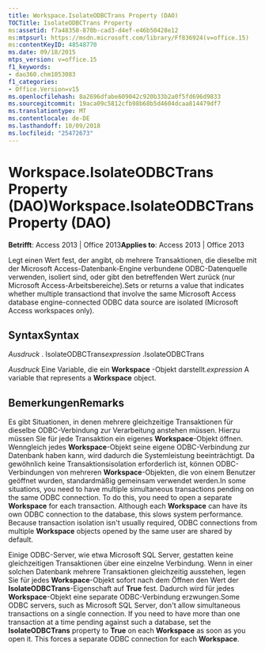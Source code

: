 ```yaml
---
title: Workspace.IsolateODBCTrans Property (DAO)
TOCTitle: IsolateODBCTrans Property
ms:assetid: f7a48358-870b-cad3-d4ef-e46b50428e12
ms:mtpsurl: https://msdn.microsoft.com/library/Ff836924(v=office.15)
ms:contentKeyID: 48548770
ms.date: 09/18/2015
mtps_version: v=office.15
f1_keywords:
- dao360.chm1053083
f1_categories:
- Office.Version=v15
ms.openlocfilehash: 8a2696dfabe609042c920b33b2a0f5fd696d9833
ms.sourcegitcommit: 19aca09c5812cfb98b68b5d4604dcaa814479df7
ms.translationtype: MT
ms.contentlocale: de-DE
ms.lasthandoff: 10/09/2018
ms.locfileid: "25472673"
---
```

# <a name="workspaceisolateodbctrans-property-dao"></a><span data-ttu-id="946b4-102">Workspace.IsolateODBCTrans Property (DAO)</span><span class="sxs-lookup"><span data-stu-id="946b4-102">Workspace.IsolateODBCTrans Property (DAO)</span></span>


<span data-ttu-id="946b4-103">**Betrifft**: Access 2013 | Office 2013</span><span class="sxs-lookup"><span data-stu-id="946b4-103">**Applies to**: Access 2013 | Office 2013</span></span>

<span data-ttu-id="946b4-104">Legt einen Wert fest, der angibt, ob mehrere Transaktionen, die dieselbe mit der Microsoft Access-Datenbank-Engine verbundene ODBC-Datenquelle verwenden, isoliert sind, oder gibt den betreffenden Wert zurück (nur Microsoft Access-Arbeitsbereiche).</span><span class="sxs-lookup"><span data-stu-id="946b4-104">Sets or returns a value that indicates whether multiple transactiond that involve the same Microsoft Access database engine-connected ODBC data source are isolated (Microsoft Access workspaces only).</span></span>

## <a name="syntax"></a><span data-ttu-id="946b4-105">Syntax</span><span class="sxs-lookup"><span data-stu-id="946b4-105">Syntax</span></span>

<span data-ttu-id="946b4-106">*Ausdruck* . IsolateODBCTrans</span><span class="sxs-lookup"><span data-stu-id="946b4-106">*expression* .IsolateODBCTrans</span></span>

<span data-ttu-id="946b4-107">*Ausdruck* Eine Variable, die ein **Workspace** -Objekt darstellt.</span><span class="sxs-lookup"><span data-stu-id="946b4-107">*expression* A variable that represents a **Workspace** object.</span></span>

## <a name="remarks"></a><span data-ttu-id="946b4-108">Bemerkungen</span><span class="sxs-lookup"><span data-stu-id="946b4-108">Remarks</span></span>

<span data-ttu-id="946b4-p101">Es gibt Situationen, in denen mehrere gleichzeitige Transaktionen für dieselbe ODBC-Verbindung zur Verarbeitung anstehen müssen. Hierzu müssen Sie für jede Transaktion ein eigenes **Workspace**-Objekt öffnen. Wenngleich jedes **Workspace**-Objekt seine eigene ODBC-Verbindung zur Datenbank haben kann, wird dadurch die Systemleistung beeinträchtigt. Da gewöhnlich keine Transaktionsisolation erforderlich ist, können ODBC-Verbindungen von mehreren **Workspace**-Objekten, die von einem Benutzer geöffnet wurden, standardmäßig gemeinsam verwendet werden.</span><span class="sxs-lookup"><span data-stu-id="946b4-p101">In some situations, you need to have multiple simultaneous transactions pending on the same ODBC connection. To do this, you need to open a separate **Workspace** for each transaction. Although each **Workspace** can have its own ODBC connection to the database, this slows system performance. Because transaction isolation isn't usually required, ODBC connections from multiple **Workspace** objects opened by the same user are shared by default.</span></span>

<span data-ttu-id="946b4-p102">Einige ODBC-Server, wie etwa Microsoft SQL Server, gestatten keine gleichzeitigen Transaktionen über eine einzelne Verbindung. Wenn in einer solchen Datenbank mehrere Transaktionen gleichzeitig ausstehen, legen Sie für jedes **Workspace**-Objekt sofort nach dem Öffnen den Wert der **IsolateODBCTrans**-Eigenschaft auf **True** fest. Dadurch wird für jedes **Workspace**-Objekt eine separate ODBC-Verbindung erzwungen.</span><span class="sxs-lookup"><span data-stu-id="946b4-p102">Some ODBC servers, such as Microsoft SQL Server, don't allow simultaneous transactions on a single connection. If you need to have more than one transaction at a time pending against such a database, set the **IsolateODBCTrans** property to **True** on each **Workspace** as soon as you open it. This forces a separate ODBC connection for each **Workspace**.</span></span>

